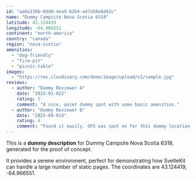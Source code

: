 ```yaml
---
id: "aa0a138b-0dd8-4ea9-b2b4-a47a50e6d42c"
name: "Dummy Campsite Nova Scotia 6318"
latitude: 43.124419
longitude: -64.966551
continent: "north-america"
country: "canada"
region: "nova-scotia"
amenities:
  - "dog-friendly"
  - "fire-pit"
  - "picnic-table"
images:
  - "https://res.cloudinary.com/demo/image/upload/v1/sample.jpg"
reviews:
  - author: "Dummy Reviewer A"
    date: "2025-01-022"
    rating: 5
    comment: "A nice, quiet dummy spot with some basic amenities."
  - author: "Dummy Reviewer B"
    date: "2025-09-014"
    rating: 4
    comment: "Found it easily. GPS was spot on for this dummy location."
---
```


This is a **dummy description** for Dummy Campsite Nova Scotia 6318, generated for the proof of concept.

It provides a serene environment, perfect for demonstrating how SvelteKit can handle a large number of static pages. The coordinates are 43.124419, -64.966551.
